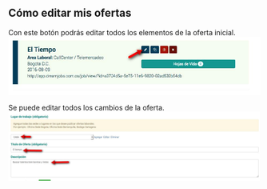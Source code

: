 ## Cómo editar mis ofertas

Con este botón podrás editar todos los elementos de la oferta inicial.
![Prueba](/images/editar-oferta.jpg)

Se puede editar todos los cambios de la oferta.
![Prueba](/images/editar-oferta-paso2.jpg)
